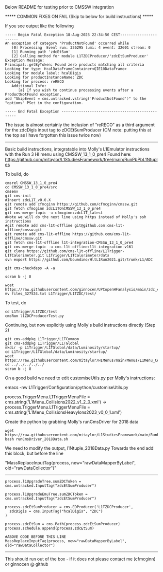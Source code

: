 Below README for testing prior to CMSSW integration


***** COMMON FIXES ON FAIL (Skip to below for build instructions) *****

If you see output like the following
```
----- Begin Fatal Exception 18-Aug-2023 22:34:50 CEST-----------------------
An exception of category 'ProductNotFound' occurred while
   [0] Processing  Event run: 326295 lumi: 4 event: 32601 stream: 0
   [1] Running path 'zdcEtSum'
   [2] Calling method for module L1TZDCProducer/'zdcEtSumProducer'
Exception Message:
Principal::getByToken: Found zero products matching all criteria
Looking for type: HcalDataFrameContainer<QIE10DataFrame>
Looking for module label: hcalDigis
Looking for productInstanceName: ZDC
Looking for process: reRECO
   Additional Info:
      [a] If you wish to continue processing events after a ProductNotFound exception,
add "SkipEvent = cms.untracked.vstring('ProductNotFound')" to the "options" PSet in the configuration.

----- End Fatal Exception -------------------------------------------------
```

The issue is almost certainly the inclusion of "reRECO" as a third argument for the zdcDigis input tag to zDCEtSumProducer (CM note: putting this at the top as I have forgotten this issue twice now)

***********************************************************************


Basic build instructions, integratable into Molly's L1Emulator instructions with the Run 3 HI menu using CMSSW_13_1_0_pre4 Found here: \
https://github.com/mitaylor/L1StudiesFramework/tree/main/RunPbPbL1Ntuples

To build, do
```
cmsrel CMSSW_13_1_0_pre4
cd CMSSW_13_1_0_pre4/src
cmsenv
git cms-init
#Insert zdcL1T_v0.0.X
git remote add cfmcginn https://github.com/cfmcginn/cmssw.git
git fetch cfmcginn zdcL1TOnCMSSW_13_1_0_pre4
git cms-merge-topic -u cfmcginn:zdcL1T_latest
#Note we will do the next line using https instead of Molly's ssh instructions
#git remote add cms-l1t-offline git@github.com:cms-l1t-offline/cmssw.git
git remote add cms-l1t-offline https://github.com/cms-l1t-offline/cmssw.git
git fetch cms-l1t-offline l1t-integration-CMSSW_13_1_0_pre4
git cms-merge-topic -u cms-l1t-offline:l1t-integration-v161
git clone https://github.com/cms-l1t-offline/L1Trigger-L1TCalorimeter.git L1Trigger/L1TCalorimeter/data
svn export https://github.com/boundino/HltL1Run2021.git/trunk/L1/ADC

git cms-checkdeps -A -a

scram b -j 8

wget https://raw.githubusercontent.com/ginnocen/UPCopenHFanalysis/main/zdc_calibration/newZDCAnalyzer/test/files_327524.txt
mv files_327524.txt L1Trigger/L1TZDC/test/
```

To test, do
```
cd L1Trigger/L1TZDC/test
cmsRun l1ZDCProducerTest.py
```

Continuing, but now explicitly using Molly's build instructions directly (Step 2)

```
git cms-addpkg L1Trigger/L1TCommon
git cms-addpkg L1Trigger/L1TGlobal
mkdir -p L1Trigger/L1TGlobal/data/Luminosity/startup/
cd L1Trigger/L1TGlobal/data/Luminosity/startup/
wget https://raw.githubusercontent.com/mitaylor/HIMenus/main/Menus/L1Menu_CollisionsHeavyIons2023_v0_0_1.xml
cd ../../../../../
scram b -j 8
```
On a good build we need to edit customiseUtils.py per Molly's instructions:

emacs -nw L1Trigger/Configuration/python/customiseUtils.py

process.TriggerMenu.L1TriggerMenuFile = cms.string('L1Menu_Collisions2022_v1_2_0.xml') → process.TriggerMenu.L1TriggerMenuFile = cms.string('L1Menu_CollisionsHeavyIons2023_v0_0_1.xml')

Create the python by grabbing Molly's runCmsDriver for 2018 data
```
wget https://raw.githubusercontent.com/mitaylor/L1StudiesFramework/main/RunPbPbL1Ntuples/runCmsDriver_2018Data.sh
bash runCmsDriver_2018Data.sh
```

We need to modify the output, l1Ntuple_2018Data.py
Towards the end add this block, but before the line

"MassReplaceInputTag(process, new="rawDataMapperByLabel", old="rawDataCollector")"
****************************
```
process.l1UpgradeTree.sumZDCToken = cms.untracked.InputTag("zdcEtSumProducer")

process.l1UpgradeEmuTree.sumZDCToken = cms.untracked.InputTag("zdcEtSumProducer")

process.zdcEtSumProducer = cms.EDProducer('L1TZDCProducer',
  zdcDigis = cms.InputTag("hcalDigis", "ZDC")
)

process.zdcEtSum = cms.Path(process.zdcEtSumProducer)
process.schedule.append(process.zdcEtSum)

#ABOVE CODE BEFORE THIS LINE
MassReplaceInputTag(process, new="rawDataMapperByLabel", old="rawDataCollector")
```
****************************


This should run out of the box - if it does not please contact me (cfmcginn) or ginnocen @ github